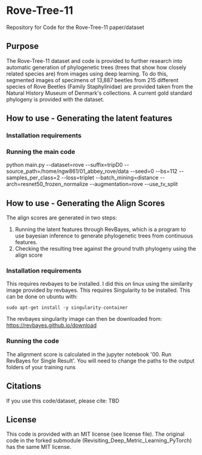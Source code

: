 # Rove-Tree-11
Repository for Code for the Rove-Tree-11 paper/dataset

## Purpose
The Rove-Tree-11 dataset and code is provided to further research into automatic generation of phylogenetic trees (trees that show how closely related species are) from images using deep learning. To do this, segmented images of specimens of 13,887 beetles from 215 different species of Rove Beetles (Family Staphylinidae) are provided taken from the Natural History Museum of Denmark's collections. A current gold standard phylogeny is provided with the dataset.

## How to use - Generating the latent features

### Installation requirements


### Running the main code
python main.py --dataset=rove --suffix=tripD0 --source_path=/home/ngw861/01_abbey_rove/data --seed=0 --bs=112 --samples_per_class=2  --loss=triplet --batch_mining=distance --arch=resnet50_frozen_normalize --augmentation=rove --use_tv_split

## How to use - Generating the Align Scores


The align scores are generated in two steps:
1. Running the latent features through RevBayes, which is a program to use bayesian inference to generate phylogenetic trees from continuous features.
2. Checking the resulting tree against the ground truth phylogeny using the align score


### Installation requirements
This requires revbayes to be installed. I did this on linux using the similarity image provided by revbayes. This requires Singularity to be installed. This can be done on ubuntu with:
```
sudo apt-get install -y singularity-container
```

The revbayes singularity image can then be downloaded from: https://revbayes.github.io/download

### Running the code
The alignment score is calculated in the jupyter notebook '00. Run RevBayes for Single Result'. You will need to change the paths to the output folders of your training runs

## Citations
If you use this code/dataset, please cite:
TBD

## License
This code is provided with an MIT license (see license file). The original code in the forked submodule (Revisiting_Deep_Metric_Learning_PyTorch) has the same MIT license. 
